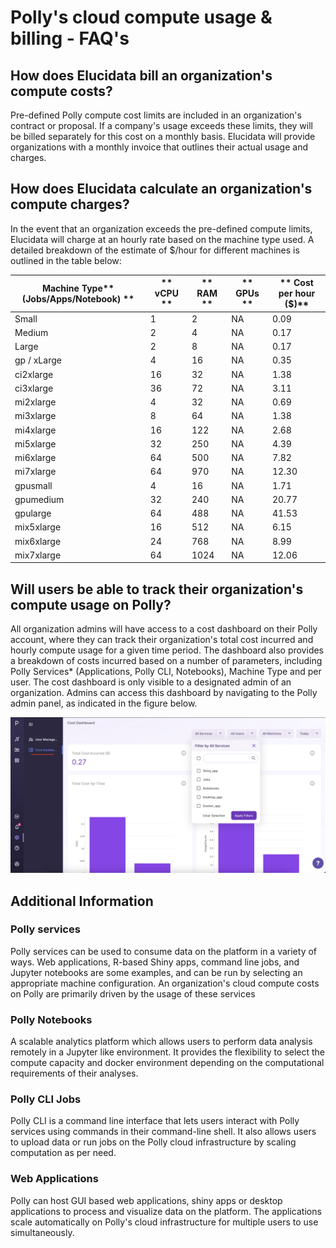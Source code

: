 # Polly's cloud compute usage & billing - FAQ's

## How does Elucidata bill an organization's compute costs?

Pre-defined Polly compute cost limits are included in an organization's contract or proposal. If a company's usage exceeds these limits, they will be billed separately for this cost on a monthly basis. Elucidata will provide organizations with a monthly invoice that outlines their actual usage and charges.

## How does Elucidata calculate an organization's compute charges?

In the event that an organization exceeds the pre-defined compute limits, Elucidata will charge at an hourly rate based on the machine type used. A detailed breakdown of the estimate of $/hour for different machines is outlined in the table below:

| **Machine Type**** (Jobs/Apps/Notebook) **|** vCPU **|** RAM **|** GPUs **|** Cost per hour ($)** |
| --- | --- | --- | --- | --- |
| Small | 1 | 2 | NA | 0.09 |
| Medium | 2 | 4 | NA | 0.17 |
| Large | 2 | 8 | NA | 0.17 |
| gp / xLarge | 4 | 16 | NA | 0.35 |
| ci2xlarge | 16 | 32 | NA | 1.38 |
| ci3xlarge | 36 | 72 | NA | 3.11 |
| mi2xlarge | 4 | 32 | NA | 0.69 |
| mi3xlarge | 8 | 64 | NA | 1.38 |
| mi4xlarge | 16 | 122 | NA | 2.68 |
| mi5xlarge | 32 | 250 | NA | 4.39 |
| mi6xlarge | 64 | 500 | NA | 7.82 |
| mi7xlarge | 64 | 970 | NA | 12.30 |
| gpusmall | 4 | 16 | NA | 1.71 |
| gpumedium | 32 | 240 | NA | 20.77 |
| gpularge | 64 | 488 | NA | 41.53 |
| mix5xlarge | 16 | 512 | NA | 6.15 |
| mix6xlarge | 24 | 768 | NA | 8.99 |
| mix7xlarge | 64 | 1024 | NA | 12.06 |

## Will users be able to track their organization's compute usage on Polly?

All organization admins will have access to a cost dashboard on their Polly account, where they can track their organization's total cost incurred and hourly compute usage for a given time period. The dashboard also provides a breakdown of costs incurred based on a number of parameters, including Polly Services\* (Applications, Polly CLI, Notebooks), Machine Type and per user. The cost dashboard is only visible to a designated admin of an organization. Admins can access this dashboard by navigating to the Polly admin panel, as indicated in the figure below.

![Billing](../img/Home/costdashboard.png)

## Additional Information

### Polly services

Polly services can be used to consume data on the platform in a variety of ways. Web applications, R-based Shiny apps, command line jobs, and Jupyter notebooks are some examples, and can be run by selecting an appropriate machine configuration. An organization's cloud compute costs on Polly are primarily driven by the usage of these services

### Polly Notebooks

A scalable analytics platform which allows users to perform data analysis remotely in a Jupyter like environment. It provides the flexibility to select the compute capacity and docker environment depending on the computational requirements of their analyses.

### Polly CLI Jobs

Polly CLI is a command line interface that lets users interact with Polly services using commands in their command-line shell. It also allows users to upload data or run jobs on the Polly cloud infrastructure by scaling computation as per need.

### Web Applications

Polly can host GUI based web applications, shiny apps or desktop applications to process and visualize data on the platform. The applications scale automatically on Polly's cloud infrastructure for multiple users to use simultaneously.
